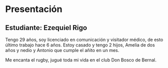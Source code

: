 # Presentación

## Estudiante: Ezequiel Rigo

Tengo 29 años, soy licenciado en comunicación y visitador médico, de esto último trabajo hace 6 años. 
Estoy casado y tengo 2 hijos, Amelia de dos años y nedio y Antonio que cumple el añito en un mes.

Me encanta el rugby, jugué toda mi vida en el club Don Bosco de Bernal.


